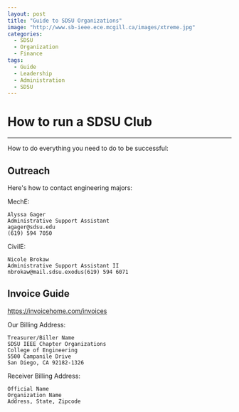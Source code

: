 ```yaml
---
layout: post
title: "Guide to SDSU Organizations"
image: "http://www.sb-ieee.ece.mcgill.ca/images/xtreme.jpg"
categories:
  - SDSU
  - Organization
  - Finance
tags:
  - Guide
  - Leadership
  - Administration
  - SDSU
---
```


# How to run a SDSU Club
---

How to do everything you need to do to be successful:


Outreach
---
Here's how to contact engineering majors:

MechE:
```
Alyssa Gager
Administrative Support Assistant
agager@sdsu.edu
(619) 594 7050
```
CivilE:
```
Nicole Brokaw
Administrative Support Assistant II
nbrokaw@mail.sdsu.exodus(619) 594 6071
```

Invoice Guide
---
https://invoicehome.com/invoices

Our Billing Address:  
```
Treasurer/Biller Name
SDSU IEEE Chapter Organizations
College of Engineering
5500 Campanile Drive
San Diego, CA 92182-1326
```
Receiver Billing Address:  
```
Official Name
Organization Name
Address, State, Zipcode
```
